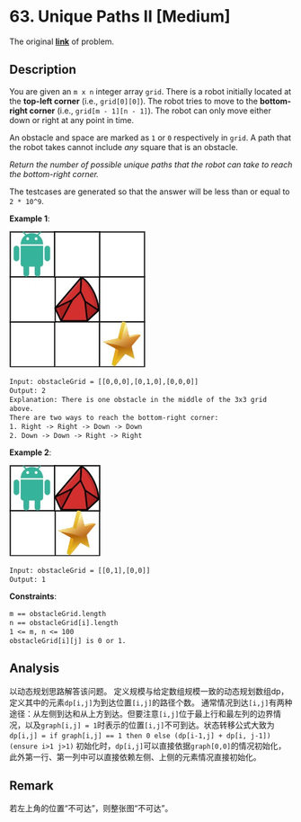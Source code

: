 # 63. Unique Paths II [Medium]

The original [**link**](https://leetcode.com/problems/unique-paths-ii/) of problem.

## Description

You are given an `m x n` integer array `grid`. There is a robot initially located at the **top-left corner** (i.e., `grid[0][0]`). The robot tries to move to the **bottom-right corner** (i.e., `grid[m - 1][n - 1]`). The robot can only move either down or right at any point in time.

An obstacle and space are marked as `1` or `0` respectively in `grid`. A path that the robot takes cannot include *any* square that is an obstacle.

*Return the number of possible unique paths that the robot can take to reach the bottom-right corner.*

The testcases are generated so that the answer will be less than or equal to `2 * 10^9`.

**Example 1**:

![](./img/63-1.jpg)

```
Input: obstacleGrid = [[0,0,0],[0,1,0],[0,0,0]]
Output: 2
Explanation: There is one obstacle in the middle of the 3x3 grid above.
There are two ways to reach the bottom-right corner:
1. Right -> Right -> Down -> Down
2. Down -> Down -> Right -> Right
```

**Example 2**:

![](./img/63-2.jpg)

```
Input: obstacleGrid = [[0,1],[0,0]]
Output: 1
```

**Constraints**:

```
m == obstacleGrid.length
n == obstacleGrid[i].length
1 <= m, n <= 100
obstacleGrid[i][j] is 0 or 1.
```

## Analysis

以动态规划思路解答该问题。
定义规模与给定数组规模一致的动态规划数组dp，定义其中的元素`dp[i,j]`为到达位置`[i,j]`的路径个数。
通常情况到达`[i,j]`有两种途径：从左侧到达和从上方到达。但要注意`[i,j]`位于最上行和最左列的边界情况，以及`graph[i,j] = 1`时表示的位置`[i,j]`不可到达。状态转移公式大致为`dp[i,j] = if graph[i,j] == 1 then 0 else (dp[i-1,j] + dp[i, j-1]) (ensure i>1 j>1)`
初始化时，`dp[i,j]`可以直接依据`graph[0,0]`的情况初始化，此外第一行、第一列中可以直接依赖左侧、上侧的元素情况直接初始化。

## Remark

若左上角的位置“不可达”，则整张图“不可达”。